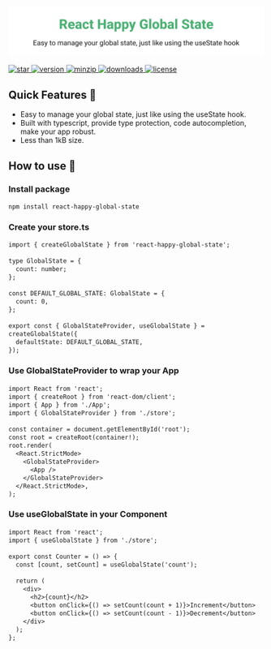 ![title](media/repo-header.svg)

<a href="https://github.com/react-earth/react-happy-global-state" target="\_parent">
  <img alt="star" src="https://img.shields.io/github/stars/react-earth/react-happy-global-state.svg?style=social&label=Star" />
</a>
<a href="https://www.npmjs.com/package/react-happy-global-state" target="\_parent">
  <img src="https://img.shields.io/npm/v/react-happy-global-state" alt="version">
</a>
<a href="https://www.npmjs.com/package/react-happy-global-state" target="\_parent">
  <img alt="minzip" src="https://img.shields.io/bundlephobia/minzip/react-happy-global-state" />
</a>
<a href="https://www.npmjs.com/package/react-happy-global-state" target="\_parent">
  <img alt="downloads" src="https://img.shields.io/npm/dm/react-happy-global-state.svg" />
</a>
<a href="https://github.com/react-earth/react-happy-global-state" target="\_parent">
  <img alt="license" src="https://img.shields.io/npm/l/react-happy-global-state" />
</a>

## Quick Features 🥳

- Easy to manage your global state, just like using the useState hook.
- Built with typescript, provide type protection, code autocompletion, make your app robust.
- Less than 1kB size.

## How to use 📖

### Install package

```shell
npm install react-happy-global-state
```

### Create your store.ts

```tsx
import { createGlobalState } from 'react-happy-global-state';

type GlobalState = {
  count: number;
};

const DEFAULT_GLOBAL_STATE: GlobalState = {
  count: 0,
};

export const { GlobalStateProvider, useGlobalState } = createGlobalState({
  defaultState: DEFAULT_GLOBAL_STATE,
});
```

### Use GlobalStateProvider to wrap your App

```tsx
import React from 'react';
import { createRoot } from 'react-dom/client';
import { App } from './App';
import { GlobalStateProvider } from './store';

const container = document.getElementById('root');
const root = createRoot(container!);
root.render(
  <React.StrictMode>
    <GlobalStateProvider>
      <App />
    </GlobalStateProvider>
  </React.StrictMode>,
);
```

### Use useGlobalState in your Component

```tsx
import React from 'react';
import { useGlobalState } from './store';

export const Counter = () => {
  const [count, setCount] = useGlobalState('count');

  return (
    <div>
      <h2>{count}</h2>
      <button onClick={() => setCount(count + 1)}>Increment</button>
      <button onClick={() => setCount(count - 1)}>Decrement</button>
    </div>
  );
};
```
